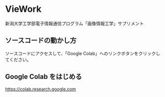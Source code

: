 # VieWork
新潟大学工学部電子情報通信プログラム「画像情報工学」サプリメント

## ソースコードの動かし方
ソースコードにアクセスして、「Google Colab」へのリンクボタンをクリックしてください。

## Google Colab をはじめる
https://colab.research.google.com
